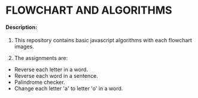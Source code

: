 # FLOWCHART AND ALGORITHMS

#### Description:

1. This repository contains basic javascript algorithms with each flowchart images.

2. The assignments are: 
* Reverse each letter in a word.
* Reverse each word in a sentence.
* Palindrome checker.
* Change each letter 'a' to letter 'o' in a word.